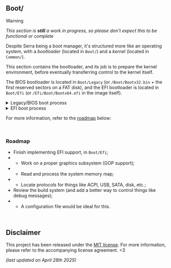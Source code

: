 ## Boot/

> [!WARNING]
> *This section is **still** a work in progress, so please don't expect this to be functional or complete*

Despite Serra being a boot manager, it's structured more like an operating
system, with a *bootloader* (located in `Boot/`) and a *kernel*
(located in `Common/`).

This section contains the bootloader, and its job is to prepare the kernel
environment, before eventually transferring control to the kernel itself.

The BIOS bootloader is located in `Boot/Legacy` (or `/Boot/Bootx32.bin` +
the first reserved sectors on a FAT disk), and the EFI bootloader is located
in `Boot/Efi` (or `/Efi/Boot/Bootx64.efi` in the image itself).

<details>

  <summary>Legacy/BIOS boot process</summary>

  - **First stage (`Boot/Legacy/Bootsector`):** Located within the first
  sector of the disk/partition (as the Volume Boot Record), and loads the
  next stage of the bootloader, as well as the real mode wrapper;
  - - Loaded to 7C00h\~7E00h *by the firmware*;
  - - CPU is in 16-bit real mode (with access to BIOS interrupts).

  - **Second stage (`Boot/Legacy/Init`, S2Init() ~ S2Bootloader()) and
  real mode wrapper (`Boot/Legacy/Shared/Rm`):** Located within the 16-40th
  sectors of the disk/partition, and loads the next stage of the bootloader
  from the FAT file system, as well as preparing a few important things;
  - - Loaded to 7E00h\~9E00h (wrapper between 9E00\~AE00h) *by the bootsector (using int 13h)*;
  - - CPU is in 32-bit protected mode (with access to BIOS interrupts *via*
  the 16-bit real mode wrapper, which temporarily switches back).

  - **Third stage (`Boot/Legacy/Core`, S3Bootloader()):** Located in the
  `/Boot/Bootx32.bin` file on a FAT partition, and prepares the kernel
  environment - enabling the A20 line, querying the system memory map, setting
  up identity paging, etc. - before loading the kernel.
  - - Loaded to 20000h *by the second stage (using int 13h)*;
  - - CPU is in 32-bit protected mode (with access to BIOS interrupts via
  the same mechanism for earlier), until the switch to 64-bit long mode;
  - - Transfers control to the kernel via LongmodeStub (`Stub.asm`), after
  filling out the kernel info table, and enabling paging/VESA modes/etc.

</details>

<details>

  <summary>EFI boot process</summary>

  - **EFI application (`Boot/Efi/`):** Located in the
  `/Efi/Boot/Bootx64.efi` file on an EFI System Partition, and prepares
  the kernel environment;
  - - Loaded to any memory location *by the firmware*, so must be
  position-independent (compiled with `-fpie`, linked with `-static-pie`);
  - - CPU is in 64-bit long mode (without access to BIOS interrupts, but
  *with access to EFI functions*);
  - - Transfers control to the kernel via **TODO (still not here yet)**,
  after filling out the kernel info table, and enabling **TODO (features)**.

  - **EFI subsystem/headers (`Boot/Efi/Efi`):** This is linked together with
  the EFI application, and it provides a minimal interface with EFI tables,
  functions and protocols.
  - - This is *not* a complete implementation of the UEFI Specification, it
  just provides a way to access some necessary functions from the EFI
  application itself.

</details>

For more information, refer to the [roadmap](#roadmap) below:

&nbsp;


### Roadmap

- Finish implementing EFI support, in `Boot/Efi`;
- - Work on a proper graphics subsystem (GOP support);
- - Read and process the system memory map;
- - Locate protocols for things like ACPI, USB, SATA, disk, etc.;
- Review the build system (and add a better way to control things like debug messages);
- - A configuration file would be ideal for this.

&nbsp;


## Disclaimer

This project has been released under the [MIT license](https://choosealicense.com/licenses/mit/).
For more information, please refer to the accompanying license agreement. <3

*(last updated on April 28th 2025)*
